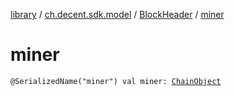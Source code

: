 [library](../../index.md) / [ch.decent.sdk.model](../index.md) / [BlockHeader](index.md) / [miner](./miner.md)

# miner

`@SerializedName("miner") val miner: `[`ChainObject`](../-chain-object/index.md)